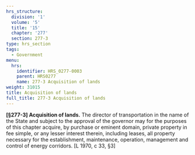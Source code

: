 ```yaml
---
hrs_structure:
  division: '1'
  volume: '5'
  title: '15'
  chapter: '277'
  section: 277-3
type: hrs_section
tags:
  - Government
menu:
  hrs:
    identifier: HRS_0277-0003
    parent: HRS0277
    name: 277-3 Acquisition of lands
weight: 31015
title: Acquisition of lands
full_title: 277-3 Acquisition of lands
---
```

**[§277-3] Acquisition of lands.** The director of transportation in the name of the State and subject to the approval of the governor may for the purposes of this chapter acquire, by purchase or eminent domain, private property in fee simple, or any lesser interest therein, including leases, all property necessary for the establishment, maintenance, operation, management and control of energy corridors. [L 1970, c 33, §3]